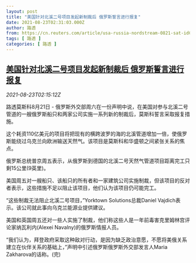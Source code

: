 ```yaml
---
layout: post
title: "美国针对北溪二号项目发起新制裁后 俄罗斯誓言进行报复"
date: 2021-08-23T02:31:03.000Z
author: 路透
from: https://cn.reuters.com/article/usa-russia-nordstream-0821-sat-idCNKBS2FO052
tags: [ 路透 ]
categories: [ 路透 ]
---
```

<!--1629685863000-->
[美国针对北溪二号项目发起新制裁后 俄罗斯誓言进行报复](https://cn.reuters.com/article/usa-russia-nordstream-0821-sat-idCNKBS2FO052)
------

<div>
<div><i>2021-08-23T02:15:12Z</i></div><p>路透莫斯科8月21日 - 俄罗斯外交部周六在一份声明中说，在美国对参与北溪二号管道的一艘俄罗斯船只和两家公司实施一系列新的制裁后，莫斯科誓言采取报复措施。</p><p>这个耗资110亿美元的项目将把现有的横跨波罗的海的北溪管道增加一倍，使俄罗斯能绕过乌克兰向欧洲输送天然气。该项目是莫斯科和华盛顿之间紧张关系的焦点。</p><p>俄罗斯总统普京周五表示，从俄罗斯到德国的北溪二号天然气管道项目距离完工只剩15公里(9英里)。</p><p>美国周五对一艘船只、该船只的所有者和一家建筑公司实施制裁，但该项目的反对者表示，这些措施不足以阻止该项目，他们认为该项目仍可能完工。</p><p>“这些制裁无法阻止北溪二号项目，”Yorktown Solutions总裁Daniel Vajdich表示。该公司就此事向乌克兰能源业提供建议。</p><p>美国和英国周五还对一些人实施了制裁，他们称这些人是一年前毒害克里姆林宫评论家纳瓦利内(Alexei Navalny)的俄罗斯情报人员。</p><p>“我们认为，拜登政府采取这种敌对行动，是因为缺乏政治意愿，不愿将美俄关系建立在伙伴关系的基础上，”声明中引述俄罗斯俄罗斯外交部发言人Maria Zakharova的话称。(完)</p>
</div>
